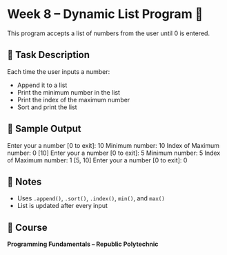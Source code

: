 # Week 8 – Dynamic List Program 🔢

This program accepts a list of numbers from the user until 0 is entered.

## 📌 Task Description

Each time the user inputs a number:
- Append it to a list
- Print the minimum number in the list
- Print the index of the maximum number
- Sort and print the list

## 🧪 Sample Output

Enter your a number [0 to exit]: 10
Minimum number: 10
Index of Maximum number: 0
[10]
Enter your a number [0 to exit]: 5
Minimum number: 5
Index of Maximum number: 1
[5, 10]
Enter your a number [0 to exit]: 0


## 📝 Notes

- Uses `.append()`, `.sort()`, `.index()`, `min()`, and `max()`
- List is updated after every input

## 🏫 Course

**Programming Fundamentals – Republic Polytechnic**

